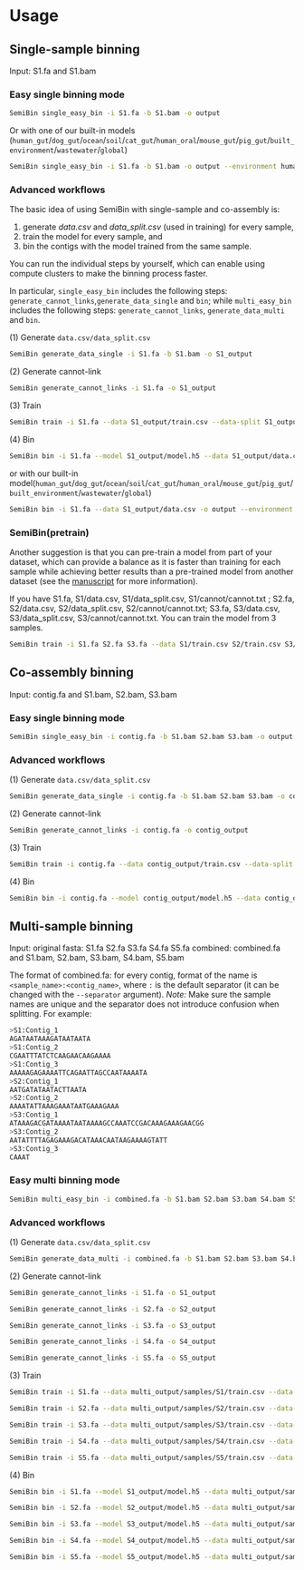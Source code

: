 # Usage

## Single-sample binning

Input: S1.fa and S1.bam

### Easy single binning mode

```bash
SemiBin single_easy_bin -i S1.fa -b S1.bam -o output 
```
Or with one of our built-in models (`human_gut`/`dog_gut`/`ocean`/`soil`/`cat_gut`/`human_oral`/`mouse_gut`/`pig_gut`/`built_environment`/`wastewater`/`global`)

```bash
SemiBin single_easy_bin -i S1.fa -b S1.bam -o output --environment human_gut
```


### Advanced workflows

The basic idea of using SemiBin with single-sample and co-assembly is:

1. generate _data.csv_ and _data_split.csv_ (used in training) for every sample,
2. train the model for every sample, and
3. bin the contigs with the model trained from the same sample.

You can run the individual steps by yourself, which can enable using compute
clusters to make the binning process faster.

In particular, `single_easy_bin` includes the following steps:
`generate_cannot_links`,`generate_data_single` and `bin`; while `multi_easy_bin`
includes the following steps: `generate_cannot_links`, `generate_data_multi` and `bin`.

(1)  Generate `data.csv/data_split.csv` 
```bash
SemiBin generate_data_single -i S1.fa -b S1.bam -o S1_output
```
(2) Generate cannot-link 
```bash
SemiBin generate_cannot_links -i S1.fa -o S1_output
```
(3) Train
```bash
SemiBin train -i S1.fa --data S1_output/train.csv --data-split S1_output/train_split.csv -c S1_output/cannot/cannot.txt -o S1_output --mode single
```
(4) Bin 
```bash
SemiBin bin -i S1.fa --model S1_output/model.h5 --data S1_output/data.csv -o output
```
or with our built-in model(`human_gut`/`dog_gut`/`ocean`/`soil`/`cat_gut`/`human_oral`/`mouse_gut`/`pig_gut`/`built_environment`/`wastewater`/`global`)
```bash
SemiBin bin -i S1.fa --data S1_output/data.csv -o output --environment human_gut
```

### SemiBin(pretrain)

Another suggestion is that you can pre-train a model from part of your dataset,
which can provide a balance as it is faster than training for each sample while
achieving better results than a pre-trained model from another dataset (see the [manuscript](https://www.biorxiv.org/content/10.1101/2021.08.16.456517v1) for more information).

If you have S1.fa, S1/data.csv,  S1/data_split.csv, S1/cannot/cannot.txt ; S2.fa, S2/data.csv,  S2/data_split.csv, S2/cannot/cannot.txt; S3.fa, S3/data.csv,  S3/data_split.csv, S3/cannot/cannot.txt. You can train the model from 3 samples.

```bash
SemiBin train -i S1.fa S2.fa S3.fa --data S1/train.csv S2/train.csv S3/train.csv --data-split S1/train_split.csv S2/train_split.csv S3/train_split.csv -c S1/cannot.txt s2/cannot.txt S3/cannot.txt -o output --mode several 
```

## Co-assembly binning

Input: contig.fa and S1.bam, S2.bam, S3.bam

### Easy single binning mode
```bash
SemiBin single_easy_bin -i contig.fa -b S1.bam S2.bam S3.bam -o output
```
### Advanced workflows

(1)  Generate `data.csv/data_split.csv` 
```bash
SemiBin generate_data_single -i contig.fa -b S1.bam S2.bam S3.bam -o contig_output
```
(2) Generate cannot-link 
```bash
SemiBin generate_cannot_links -i contig.fa -o contig_output
```
(3) Train
```bash
SemiBin train -i contig.fa --data contig_output/train.csv --data-split contig_output/train_split.csv -c contig_output/cannot/cannot.txt -o contig_output --mode single
```
(4) Bin

```bash
SemiBin bin -i contig.fa --model contig_output/model.h5 --data contig_output/data.csv -o output
```


## Multi-sample binning

Input: 
original fasta: S1.fa S2.fa S3.fa S4.fa S5.fa 
combined: combined.fa and S1.bam, S2.bam, S3.bam, S4.bam, S5.bam

The format of combined.fa: for every contig, format of the name is `<sample_name>:<contig_name>`, where
`:` is the default separator (it can be changed with the `--separator`
argument). *Note:* Make sure the sample names are unique and  the separator
does not introduce confusion when splitting. For example:

```bash
>S1:Contig_1
AGATAATAAAGATAATAATA
>S1:Contig_2
CGAATTTATCTCAAGAACAAGAAAA
>S1:Contig_3
AAAAAGAGAAAATTCAGAATTAGCCAATAAAATA
>S2:Contig_1
AATGATATAATACTTAATA
>S2:Contig_2
AAAATATTAAAGAAATAATGAAAGAAA
>S3:Contig_1
ATAAAGACGATAAAATAATAAAAGCCAAATCCGACAAAGAAAGAACGG
>S3:Contig_2
AATATTTTAGAGAAAGACATAAACAATAAGAAAAGTATT
>S3:Contig_3
CAAAT
```
### Easy multi binning mode
```bash
SemiBin multi_easy_bin -i combined.fa -b S1.bam S2.bam S3.bam S4.bam S5.bam -o multi_output
```

### Advanced workflows

(1)  Generate `data.csv/data_split.csv` 
```bash
SemiBin generate_data_multi -i combined.fa -b S1.bam S2.bam S3.bam S4.bam S5.bam -o output -s :
```
(2) Generate cannot-link 
```bash
SemiBin generate_cannot_links -i S1.fa -o S1_output
```
```bash
SemiBin generate_cannot_links -i S2.fa -o S2_output
```
```bash
SemiBin generate_cannot_links -i S3.fa -o S3_output
```
```bash
SemiBin generate_cannot_links -i S4.fa -o S4_output
```
```bash
SemiBin generate_cannot_links -i S5.fa -o S5_output
```
(3) Train
```bash
SemiBin train -i S1.fa --data multi_output/samples/S1/train.csv --data-split multi_output/samples/S1/train_split.csv -c S1_output/cannot/cannot.txt -o S1_output --mode single
```
```bash
SemiBin train -i S2.fa --data multi_output/samples/S2/train.csv --data-split multi_output/samples/S2/train_split.csv -c S2_output/cannot/cannot.txt -o S2_output --mode single
```
```bash
SemiBin train -i S3.fa --data multi_output/samples/S3/train.csv --data-split multi_output/samples/S3/train_split.csv -c S3_output/cannot/cannot.txt -o S3_output --mode single
```
```bash
SemiBin train -i S4.fa --data multi_output/samples/S4/train.csv --data-split multi_output/samples/S4/train_split.csv -c S4_output/cannot/cannot.txt -o S4_output --mode single
```
```bash
SemiBin train -i S5.fa --data multi_output/samples/S5/train.csv --data-split multi_output/samples/S5/train_split.csv -c S5_output/cannot/cannot.txt -o S5_output --mode single
```
(4) Bin
```bash
SemiBin bin -i S1.fa --model S1_output/model.h5 --data multi_output/samples/S1/data.csv -o output 
```
```bash
SemiBin bin -i S2.fa --model S2_output/model.h5 --data multi_output/samples/S2/data.csv -o output
```
```bash
SemiBin bin -i S3.fa --model S3_output/model.h5 --data multi_output/samples/S3/data.csv -o output 
```
```bash
SemiBin bin -i S4.fa --model S4_output/model.h5 --data multi_output/samples/S4/data.csv -o output 
```
```bash
SemiBin bin -i S5.fa --model S5_output/model.h5 --data multi_output/samples/S5/data.csv -o output 
```

